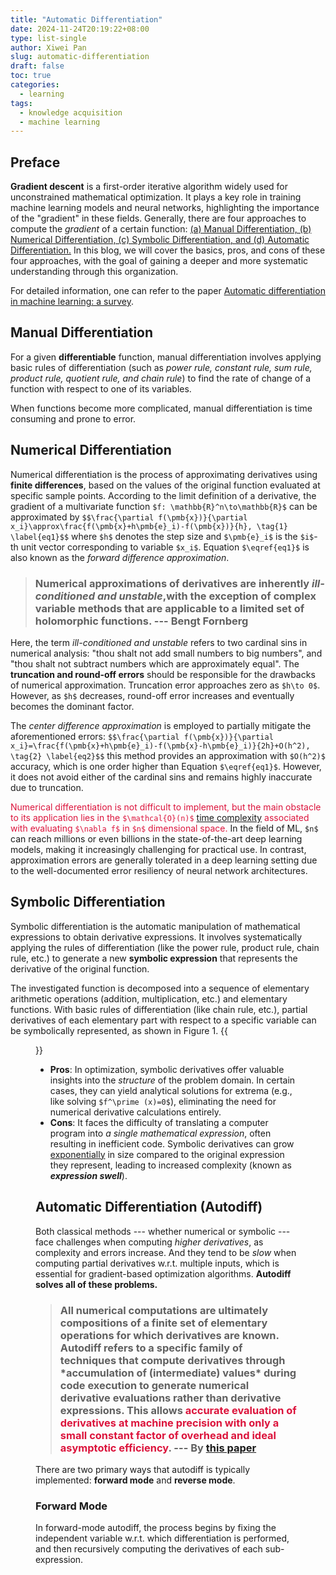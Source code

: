 ```yaml
---
title: "Automatic Differentiation"
date: 2024-11-24T20:19:22+08:00
type: list-single
author: Xiwei Pan
slug: automatic-differentiation
draft: false
toc: true
categories:
  - learning
tags:
  - knowledge acquisition
  - machine learning
---
```

## Preface
**Gradient descent** is a first-order iterative algorithm widely used for unconstrained mathematical optimization. It plays a key role in training machine learning models and neural networks, highlighting the importance of the "gradient" in these fields. Generally, there are four approaches to compute the *gradient* of a certain function: <u>(a) Manual Differentiation, (b) Numerical Differentiation, (c) Symbolic Differentiation, and (d) Automatic Differentiation.</u> In this blog, we will cover the basics, pros, and cons of these four approaches, with the goal of gaining a deeper and more systematic understanding through this organization.

For detailed information, one can refer to the paper [Automatic differentiation in machine learning: a survey](https://dl.acm.org/doi/pdf/10.5555/3122009.3242010).

## Manual Differentiation
For a given **differentiable** function, manual differentiation involves applying basic rules of differentiation (such as *power rule, constant rule, sum rule, product rule, quotient rule, and chain rule*) to find the rate of change of a function with respect to one of its variables.

When functions become more complicated, manual differentiation is time consuming and prone to error.

## Numerical Differentiation
Numerical differentiation is the process of approximating derivatives using **finite differences**, based on the values of the original function evaluated at specific sample points. According to the limit definition of a derivative, the gradient of a multivariate function `$f: \mathbb{R}^n\to\mathbb{R}$` can be approximated by
`$$\frac{\partial f(\pmb{x})}{\partial x_i}\approx\frac{f(\pmb{x}+h\pmb{e}_i)-f(\pmb{x})}{h}, \tag{1} \label{eq1}$$`
where `$h$` denotes the step size and `$\pmb{e}_i$` is the `$i$`-th unit vector corresponding to variable `$x_i$`. Equation `$\eqref{eq1}$` is also known as the *forward difference approximation*.

<blockquote><h3>Numerical approximations of derivatives are inherently <i>ill-conditioned and unstable</i>,with the exception of complex variable methods that are applicable to a limited set of holomorphic functions. --- Bengt Fornberg</h3></blockquote>

Here, the term *ill-conditioned and unstable* refers to two cardinal sins in numerical analysis: "thou shalt not add small numbers to big numbers", and "thou shalt not subtract numbers which are approximately equal". The **truncation and round-off errors** should be responsible for the drawbacks of numerical approximation. Truncation error approaches zero as `$h\to 0$`. However, as `$h$` decreases, round-off error increases and eventually becomes the dominant factor.

The *center difference approximation* is employed to partially mitigate the aforementioned errors:
`$$\frac{\partial f(\pmb{x})}{\partial x_i}=\frac{f(\pmb{x}+h\pmb{e}_i)-f(\pmb{x}-h\pmb{e}_i)}{2h}+O(h^2), \tag{2} \label{eq2}$$`
this method provides an approximation with `$O(h^2)$` accuracy, which is one order higher than Equation `$\eqref{eq1}$`. However, it does not avoid either of the cardinal sins and remains highly inaccurate due to truncation.

<font color=Crimson>Numerical differentiation is not difficult to implement, but the main obstacle to its application lies in the `$\mathcal{O}(n)$` [time complexity](https://en.wikipedia.org/wiki/Time_complexity) associated with evaluating `$\nabla f$` in `$n$` dimensional space.</font> In the field of ML, `$n$` can reach millions or even billions in the state-of-the-art deep learning models, making it increasingly challenging for practical use. In contrast, approximation errors are generally tolerated in a deep learning setting due to the well-documented error resiliency of neural network architectures.

## Symbolic Differentiation
Symbolic differentiation is the automatic manipulation of mathematical expressions to obtain derivative expressions. It involves systematically applying the rules of differentiation (like the power rule, product rule, chain rule, etc.) to generate a new **symbolic expression** that represents the derivative of the original function.

The investigated function is decomposed into a sequence of elementary arithmetic operations (addition, multiplication, etc.) and elementary functions. With basic rules of differentiation (like chain rule, etc.), partial derivatives of each elementary part with respect to a specific variable can be symbolically represented, as shown in Figure 1.
{{<figure src="/figures/blogFigs/autodiff/symbolic_diff.png" caption="Figure 1: The process of symbolic differentiation of function f(x,y)=xy+6, this figure shows the partial derivative with respect to variable x." width="700">}}

- **Pros**: In optimization, symbolic derivatives offer valuable insights into the *structure* of the problem domain. In certain cases, they can yield analytical solutions for extrema (e.g., like solving `$f^\prime (x)=0$`), eliminating the need for numerical derivative calculations entirely.
- **Cons**: It faces the difficulty of translating a computer program into *a single mathematical expression*, often resulting in inefficient code. Symbolic derivatives can grow <u>exponentially</u> in size compared to the original expression they represent, leading to increased complexity (known as ***expression swell***).

## Automatic Differentiation (Autodiff)
Both classical methods --- whether numerical or symbolic --- face challenges when computing *higher derivatives*, as complexity and errors increase. And they tend to be *slow* when computing partial derivatives w.r.t. multiple inputs, which is essential for gradient-based optimization algorithms. **Autodiff solves all of these problems.**

<blockquote><h3>All numerical computations are ultimately compositions of a finite set of elementary operations for which derivatives are known. Autodiff refers to a specific family of techniques that compute derivatives through *accumulation of (intermediate) values* during code execution to generate numerical derivative evaluations rather than derivative expressions. This allows <font color=Crimson>accurate evaluation of derivatives at machine precision with only a small constant factor of overhead and ideal asymptotic efficiency</font>. --- By <a href="https://dl.acm.org/doi/pdf/10.5555/3122009.3242010">this paper</a></h3></blockquote>

There are two primary ways that autodiff is typically implemented: **forward mode** and **reverse mode**.

### Forward Mode
In forward-mode autodiff, the process begins by fixing the independent variable w.r.t. which differentiation is performed, and then recursively computing the derivatives of each sub-expression.